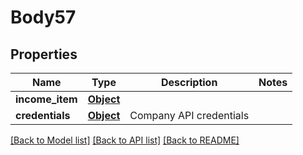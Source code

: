 # Body57

## Properties
Name | Type | Description | Notes
------------ | ------------- | ------------- | -------------
**income_item** | [**Object**](Object.md) |  | 
**credentials** | [**Object**](Object.md) | Company API credentials | 

[[Back to Model list]](../README.md#documentation-for-models) [[Back to API list]](../README.md#documentation-for-api-endpoints) [[Back to README]](../README.md)

